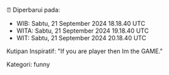 ⏰ Diperbarui pada:
- WIB: Sabtu, 21 September 2024 18.18.40 UTC
- WITA: Sabtu, 21 September 2024 19.18.40 UTC
- WIT: Sabtu, 21 September 2024 20.18.40 UTC

Kutipan Inspiratif:
"If you are player then Im the GAME."


Kategori: funny

